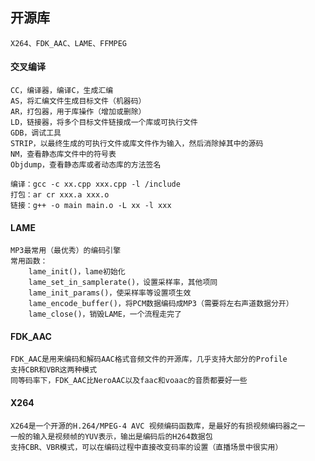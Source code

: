 ## 开源库

    X264、FDK_AAC、LAME、FFMPEG

#### 交叉编译

    CC，编译器，编译C，生成汇编
    AS，将汇编文件生成目标文件（机器码）
    AR，打包器，用于库操作（增加或删除）
    LD，链接器，将多个目标文件链接成一个库或可执行文件
    GDB，调试工具
    STRIP，以最终生成的可执行文件或库文件作为输入，然后消除掉其中的源码
    NM，查看静态库文件中的符号表
    Objdump，查看静态库或者动态库的方法签名

    编译：gcc -c xx.cpp xxx.cpp -l /include
    打包：ar cr xxx.a xxx.o
    链接：g++ -o main main.o -L xx -l xxx

#### LAME

    MP3最常用（最优秀）的编码引擎
    常用函数：
        lame_init()，lame初始化
        lame_set_in_samplerate()，设置采样率，其他项同
        lame_init_params()，使采样率等设置项生效
        lame_encode_buffer()，将PCM数据编码成MP3（需要将左右声道数据分开）
        lame_close()，销毁LAME，一个流程走完了

#### FDK_AAC

    FDK_AAC是用来编码和解码AAC格式音频文件的开源库，几乎支持大部分的Profile
    支持CBR和VBR这两种模式
    同等码率下，FDK_AAC比NeroAAC以及faac和voaac的音质都要好一些

#### X264

    X264是一个开源的H.264/MPEG-4 AVC 视频编码函数库，是最好的有损视频编码器之一
    一般的输入是视频帧的YUV表示，输出是编码后的H264数据包
    支持CBR、VBR模式，可以在编码过程中直接改变码率的设置（直播场景中很实用）
